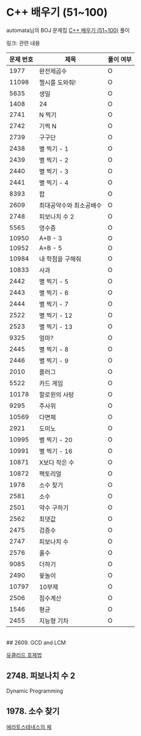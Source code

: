 # C++ 배우기 (51~100)
automata님의 BOJ 문제집 [C++ 배우기 (51~100)](https://www.acmicpc.net/workbook/view/567) 풀이  
  
링크: 관련 내용

|문제 번호|제목|풀이 여부|
|---|---|---|
|1977 |완전제곱수|O|
|11098|첼시를 도와줘!|O|
|5635 |생일|O|
|1408 |24|O|
|2741 |N 찍기|O|
|2742 |기찍 N|O|
|2739 |구구단|O|
|2438 |별 찍기 - 1|O|
|2439 |별 찍기 - 2|O|
|2440 |별 찍기 - 3|O|
|2441 |별 찍기 - 4|O|
|8393 |합|O|
|2609 |최대공약수와 최소공배수|O|
|2748 |피보나치 수 2|O|
|5565 |영수증|O|
|10950|A+B - 3|O|
|10952|A+B - 5|O|
|10984|내 학점을 구해줘|O|
|10833|사과|O|
|2442 |별 찍기 - 5|O|
|2443 |별 찍기 - 6|O|
|2444 |별 찍기 - 7|O|
|2522 |별 찍기 - 12|O|
|2523 |별 찍기 - 13|O|
|9325 |얼마?|O|
|2445 |별 찍기 - 8|O|
|2446 |별 찍기 - 9|O|
|2010 |플러그|O|
|5522 |카드 게임|O|
|10178|할로윈의 사탕|O|
|9295 |주사위|O|
|10569|다면체|O|
|2921 |도미노|O|
|10995|별 찍기 - 20|O|
|10991|별 찍기 - 16|O|
|10871|X보다 작은 수|O|
|10872|팩토리얼|O|
|1978 |소수 찾기|O|
|2581 |소수|O|
|2501 |약수 구하기|O|
|2562 |최댓값|O|
|2475 |검증수|O|
|2747 |피보나치 수|O|
|2576 |홀수|O|
|9085 |더하기|O|
|2490 |윷놀이|O|
|10797|10부제|O|
|2506 |점수계산|O|
|1546 |평균|O|
|2455 |지능형 기차|O|
  
<br>  
## 2609. GCD and LCM  

[유클리드 호제법](https://ko.wikipedia.org/wiki/%EC%9C%A0%ED%81%B4%EB%A6%AC%EB%93%9C_%ED%98%B8%EC%A0%9C%EB%B2%95)  

## 2748. 피보나치 수 2

Dynamic Programming  

## 1978. 소수 찾기

[에라토스테네스의 체](https://ko.wikipedia.org/wiki/%EC%97%90%EB%9D%BC%ED%86%A0%EC%8A%A4%ED%85%8C%EB%84%A4%EC%8A%A4%EC%9D%98_%EC%B2%B4)